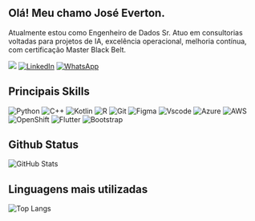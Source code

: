 ## Olá! Meu chamo José Everton.

Atualmente estou como Engenheiro de Dados Sr. Atuo em consultorias voltadas para projetos de IA, excelência operacional, melhoria contínua, com certificação Master Black Belt.

<a href="https://visitorbadge.io/status?path=https%3A%2F%2Fgithub.com%2Fjevertonbs"><img src="https://api.visitorbadge.io/api/combined?path=https%3A%2F%2Fgithub.com%2Fjevertonbs&label=Visitantes%20(HOJE%2FTotal)&labelColor=%235b187e&countColor=%235b187e&labelStyle=upper" /></a>
[![LinkedIn](https://img.shields.io/badge/-everton-barreto?style=for-the-badge&logo=linkedin&logoColor=62b1d4&color:FFF)](https://www.linkedin.com/in/everton-barreto/) 
[![WhatsApp](https://img.shields.io/badge/-+5598999928902-000?style=for-the-badge&logo=whatsapp&logoColor=62b1d4&color:FFF)](https://api.whatsapp.com/send?phone=5598999928902)

## Principais Skills

![Python](https://img.shields.io/badge/Python-000?style=for-the-badge&logo=python&logoColor=30A3DC)
![C++](https://img.shields.io/badge/C%2B%2B-00599C?style=for-the-badge&logo=c%2B%2B&logoColor=white)
![Kotlin](https://img.shields.io/badge/Kotlin-0095D5?&style=for-the-badge&logo=kotlin&logoColor=white)
![R](https://img.shields.io/badge/R-276DC3?style=for-the-badge&logo=r&logoColor=white)
![Git](https://img.shields.io/badge/GIT-E44C30?style=for-the-badge&logo=git&logoColor=white)
![Figma](https://img.shields.io/badge/Figma-696969?style=for-the-badge&logo=figma&logoColor=figma)
![Vscode](https://img.shields.io/badge/Vscode-007ACC?style=for-the-badge&logo=visual-studio-code&logoColor=white)
![Azure](https://img.shields.io/badge/Azure-blue?style=for-the-badge&logo=microsoft%20azure&logoColor=blue&labelColor=FFFFFF&link=https%3A%2F%2Fimages.app.goo.gl%2FK7PN1jYJd57x4q7A8)
![AWS](https://img.shields.io/badge/AWS-000.svg?style=for-the-badge&logo=amazon-aws&logoColor=white)
![OpenShift](https://img.shields.io/badge/Openshift-000?style=for-the-badge&logo=redhat&logoColor=red)
![Flutter](https://img.shields.io/badge/Flutter-02569B?style=for-the-badge&logo=flutter&logoColor=white)
![Bootstrap](https://img.shields.io/badge/-boostrap-0D1117?style=for-the-badge&logo=bootstrap&labelColor=0D1117)
 

## Github Status

![GitHub Stats](https://github-readme-stats.vercel.app/api?username=jevertonbs&theme=transparent&bg_color=000&border_color=30A3DC&show_icons=true&icon_color=30A3DC&title_color=E94D5F&text_color=FFF)

## Linguagens mais utilizadas

![Top Langs](https://github-readme-stats-git-masterrstaa-rickstaa.vercel.app/api/top-langs/?username=jevertonbs&bg_color=000&border_color=30A3DC&title_color=E94D5F&text_color=FFF)
